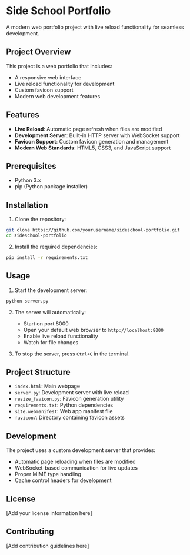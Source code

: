 # Side School Portfolio

A modern web portfolio project with live reload functionality for seamless development.

## Project Overview

This project is a web portfolio that includes:
- A responsive web interface
- Live reload functionality for development
- Custom favicon support
- Modern web development features

## Features

- **Live Reload**: Automatic page refresh when files are modified
- **Development Server**: Built-in HTTP server with WebSocket support
- **Favicon Support**: Custom favicon generation and management
- **Modern Web Standards**: HTML5, CSS3, and JavaScript support

## Prerequisites

- Python 3.x
- pip (Python package installer)

## Installation

1. Clone the repository:
```bash
git clone https://github.com/yourusername/sideschool-portfolio.git
cd sideschool-portfolio
```

2. Install the required dependencies:
```bash
pip install -r requirements.txt
```

## Usage

1. Start the development server:
```bash
python server.py
```

2. The server will automatically:
   - Start on port 8000
   - Open your default web browser to `http://localhost:8000`
   - Enable live reload functionality
   - Watch for file changes

3. To stop the server, press `Ctrl+C` in the terminal.

## Project Structure

- `index.html`: Main webpage
- `server.py`: Development server with live reload
- `resize_favicon.py`: Favicon generation utility
- `requirements.txt`: Python dependencies
- `site.webmanifest`: Web app manifest file
- `favicon/`: Directory containing favicon assets

## Development

The project uses a custom development server that provides:
- Automatic page reloading when files are modified
- WebSocket-based communication for live updates
- Proper MIME type handling
- Cache control headers for development

## License

[Add your license information here]

## Contributing

[Add contribution guidelines here]